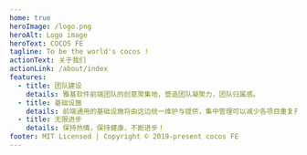 ```yaml
---
home: true
heroImage: /logo.png
heroAlt: Logo image
heroText: COCOS FE
tagline: To be the world's cocos !
actionText: 关于我们
actionLink: /about/index
features:
  - title: 团队建设
    details: 雅基软件前端团队的创意聚集地，营造团队凝聚力，团队归属感。
  - title: 基础设施
    details: 前端通用的基础设施将由这边统一维护与提供，集中管理可以减少各项目重复开发的成本，技术资产可以得到更好的沉淀。
  - title: 无限进步
    details: 保持热情，保持健康，不断进步！
footer: MIT Licensed | Copyright © 2019-present cocos FE
--- 
```


<style>
.home-hero .figure .image {
  max-height: 200px!important;
  margin-bottom: 20px;
}
.home-hero #main-title {
  display: none;
}
</style>